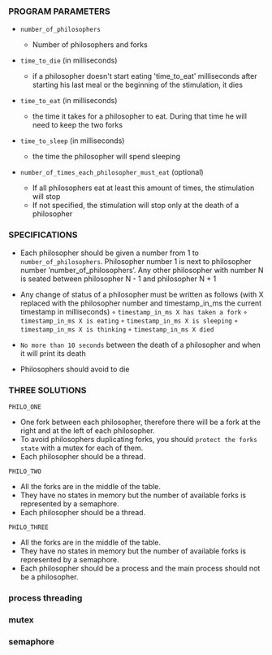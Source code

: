 
### PROGRAM PARAMETERS

- `number_of_philosophers`
    - Number of philosophers and forks

-   `time_to_die` (in milliseconds)
    - if a philosopher doesn't start eating 'time_to_eat' milliseconds after starting his last meal or the beginning of the stimulation, it dies
    
- `time_to_eat` (in milliseconds)
    - the time it takes for a philosopher to eat. During that time he will need to keep the two forks

- `time_to_sleep` (in milliseconds)
    - the time the philosopher will spend sleeping

- `number_of_times_each_philosopher_must_eat` (optional)
    - If all philosophers eat at least this amount of times, the stimulation will stop
    - If not specified, the stimulation will stop only at the death of a philosopher

### SPECIFICATIONS

- Each philosopher should be given a number from 1 to `number_of_philosophers`. Philosopher number 1 is next to philosopher number ’number_of_philosophers’. Any other philosopher with number N is seated between philosopher N - 1 and philosopher N + 1

- Any change of status of a philosopher must be written as follows (with X replaced with the philosopher number and timestamp_in_ms the current timestamp in milliseconds)
  ◦ `timestamp_in_ms X has taken a fork`
  ◦ `timestamp_in_ms X is eating`
  ◦ `timestamp_in_ms X is sleeping`
  ◦ `timestamp_in_ms X is thinking`
  ◦ `timestamp_in_ms X died`

- `No more than 10 seconds` between the death of a philosopher and when it will print its death

- Philosophers should avoid to die

### THREE SOLUTIONS

`PHILO_ONE`

- One fork between each philosopher, therefore there will be a fork at the right and at the left of each philosopher.
- To avoid philosophers duplicating forks, you should `protect the forks state` with a mutex for each of them.
- Each philosopher should be a thread.

`PHILO_TWO`

- All the forks are in the middle of the table.
- They have no states in memory but the number of available forks is represented by a semaphore.
- Each philosopher should be a thread.

`PHILO_THREE`

- All the forks are in the middle of the table.
- They have no states in memory but the number of available forks is represented by a semaphore.
- Each philosopher should be a process and the main process should not be a philosopher.

### process threading

### mutex

### semaphore
